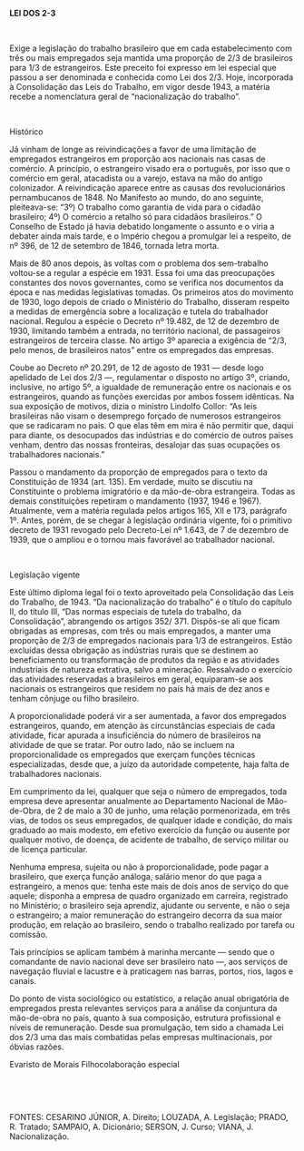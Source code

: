**LEI DOS 2-3**

 

Exige a legislação do trabalho brasileiro que em cada estabelecimento
com três ou mais empregados seja mantida uma proporção de 2/3 de
brasileiros para 1/3 de estrangeiros. Este preceito foi expresso em lei
especial que passou a ser denominada e conhecida como Lei dos 2/3. Hoje,
incorporada à Consolidação das Leis do Trabalho, em vigor desde 1943, a
matéria recebe a nomenclatura geral de “nacionalização do trabalho”.

 

Histórico

Já vinham de longe as reivindicações a favor de uma limitação de
empregados estrangeiros em proporção aos nacionais nas casas de
comércio. A princípio, o estrangeiro visado era o português, por isso
que o comércio em geral, atacadista ou a varejo, estava na mão do antigo
colonizador. A reivindicação aparece entre as causas dos revolucionários
pernambucanos de 1848. No Manifesto ao mundo, do ano seguinte,
pleiteava-se: “3º) O trabalho como garantia de vida para o cidadão
brasileiro; 4º) O comércio a retalho só para cidadãos brasileiros.” O
Conselho de Estado já havia debatido longamente o assunto e o viria a
debater ainda mais tarde, e o Império chegou a promulgar lei a respeito,
de nº 396, de 12 de setembro de 1846, tornada letra morta.

Mais de 80 anos depois, às voltas com o problema dos sem-trabalho
voltou-se a regular a espécie em 1931. Essa foi uma das preocupações
constantes dos novos governantes, como se verifica nos documentos da
época e nas medidas legislativas tomadas. Os primeiros atos do movimento
de 1930, logo depois de criado o Ministério do Trabalho, disseram
respeito a medidas de emergência sobre a localização e tutela do
trabalhador nacional. Regulou a espécie o Decreto nº 19.482, de 12 de
dezembro de 1930, limitando também a entrada, no território nacional, de
passageiros estrangeiros de terceira classe. No artigo 3º aparecia a
exigência de “2/3, pelo menos, de brasileiros natos” entre os empregados
das empresas.

Coube ao Decreto nº 20.291, de 12 de agosto de 1931 — desde logo
apelidado de Lei dos 2/3 —, regulamentar o disposto no artigo 3º,
criando, inclusive, no artigo 5º, a igualdade de remuneração entre os
nacionais e os estrangeiros, quando as funções exercidas por ambos
fossem idênticas. Na sua exposição de motivos, dizia o ministro Lindolfo
Collor: “As leis brasileiras não visam o desemprego forçado de numerosos
estrangeiros que se radicaram no país. O que elas têm em mira é não
permitir que, daqui para diante, os desocupados das indústrias e do
comércio de outros países venham, dentro das nossas fronteiras,
desalojar das suas ocupações os trabalhadores nacionais.”

Passou o mandamento da proporção de empregados para o texto da
Constituição de 1934 (art. 135). Em verdade, muito se discutiu na
Constituinte o problema imigratório e da mão-de-obra estrangeira. Todas
as demais constituições repetiram o mandamento (1937, 1946 e 1967).
Atualmente, vem a matéria regulada pelos artigos 165, XII e 173,
parágrafo 1º. Antes, porém, de se chegar à legislação ordinária vigente,
foi o primitivo decreto de 1931 revogado pelo Decreto-Lei nº 1.643, de 7
de dezembro de 1939, que o ampliou e o tornou mais favorável ao
trabalhador nacional.

 

Legislação vigente

Este último diploma legal foi o texto aproveitado pela Consolidação das
Leis do Trabalho, de 1943. “Da nacionalização do trabalho” é o título do
capítulo II, do título III, “Das normas especiais de tutela do trabalho,
da Consolidação”, abrangendo os artigos 352/ 371. Dispôs-se ali que
ficam obrigadas as empresas, com três ou mais empregados, a manter uma
proporção de 2/3 de empregados nacionais para 1/3 de estrangeiros. Estão
excluídas dessa obrigação as indústrias rurais que se destinem ao
beneficiamento ou transformação de produtos da região e as atividades
industriais de natureza extrativa, salvo a mineração. Ressalvado o
exercício das atividades reservadas a brasileiros em geral, equiparam-se
aos nacionais os estrangeiros que residem no país há mais de dez anos e
tenham cônjuge ou filho brasileiro.

A proporcionalidade poderá vir a ser aumentada, a favor dos empregados
estrangeiros, quando, em atenção às circunstâncias especiais de cada
atividade, ficar apurada a insuficiência do número de brasileiros na
atividade de que se tratar. Por outro lado, não se incluem na
proporcionalidade os empregados que exerçam funções técnicas
especializadas, desde que, a juízo da autoridade competente, haja falta
de trabalhadores nacionais.

Em cumprimento da lei, qualquer que seja o número de empregados, toda
empresa deve apresentar anualmente ao Departamento Nacional de
Mão-de-Obra, de 2 de maio a 30 de junho, uma relação pormenorizada, em
três vias, de todos os seus empregados, de qualquer idade e condição, do
mais graduado ao mais modesto, em efetivo exercício da função ou ausente
por qualquer motivo, de doença, de acidente de trabalho, de serviço
militar ou de licença particular.

Nenhuma empresa, sujeita ou não à proporcionalidade, pode pagar a
brasileiro, que exerça função análoga, salário menor do que paga a
estrangeiro, a menos que: tenha este mais de dois anos de serviço do que
aquele; disponha a empresa de quadro organizado em carreira, registrado
no Ministério; o brasileiro seja aprendiz, ajudante ou servente, e não o
seja o estrangeiro; a maior remuneração do estrangeiro decorra da sua
maior produção, em relação ao brasileiro, sendo o trabalho realizado por
tarefa ou comissão.

Tais princípios se aplicam também à marinha mercante — sendo que o
comandante de navio nacional deve ser brasileiro nato —, aos serviços de
navegação fluvial e lacustre e à praticagem nas barras, portos, rios,
lagos e canais.

Do ponto de vista sociológico ou estatístico, a relação anual
obrigatória de empregados presta relevantes serviços para a análise da
conjuntura da mão-de-obra no país, quanto à sua composição, estrutura
profissional e níveis de remuneração. Desde sua promulgação, tem sido a
chamada Lei dos 2/3 uma das mais combatidas pelas empresas
multinacionais, por óbvias razões.

Evaristo de Morais Filhocolaboração especial

 

 

FONTES: CESARINO JÚNIOR, A. Direito; LOUZADA, A. Legislação; PRADO, R.
Tratado; SAMPAIO, A. Dicionário; SERSON, J. Curso; VIANA, J.
Nacionalização.

 
